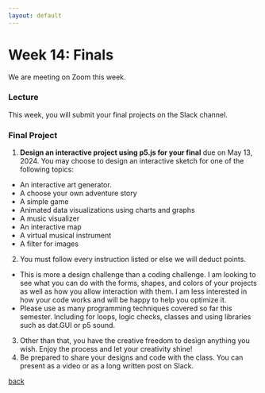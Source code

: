 ```yaml
---
layout: default
---
```


# Week 14: Finals

We are meeting on Zoom this week.

### Lecture
This week, you will submit your final projects on the Slack channel.

### Final Project ###

1. **Design an interactive project using p5.js for your final** due on May 13, 2024. You may choose to design an interactive sketch for one of the following topics:
- An interactive art generator.
- A choose your own adventure story
- A simple game
- Animated data visualizations using charts and graphs
- A music visualizer
- An interactive map
- A virtual musical instrument
- A filter for images

2. You must follow every instruction listed or else we will deduct points.
- This is more a design challenge than a coding challenge. I am looking to see what you can do with the forms, shapes, and colors of your projects as well as how you allow interaction with them. I am less interested in how your code works and will be happy to help you optimize it.
- Please use as many programming techniques covered so far this semester. Including for loops, logic checks, classes and using libraries such as dat.GUI or p5 sound.

3. Other than that, you have the creative freedom to design anything you wish. Enjoy the process and let your creativity shine!
4. Be prepared to share your designs and code with the class. You can present as a video or as a long written post on Slack.


[back](./)
